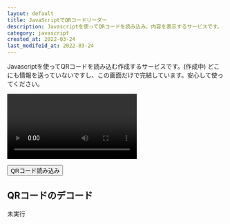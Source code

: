 ```yaml
---
layout: default
title: JavaScriptでQRコードリーダー
description: Javascriptを使ってQRコードを読み込み、内容を表示するサービスです。
category: javascript
created_at: 2022-03-24
last_modifeid_at: 2022-03-24
---
```


<script type="text/JavaScript">

  $(function(){
    // 読み込みのボタン
    const $start = $("#start");
    // video要素
    const $video = $("#video");

    $("#start").click(() => {
      navigator.mediaDevices.getUserMedia({ video: { facingMode: "environment" }, audio: false })
        .then(stream => $video[0].srcObject = stream)
        .catch(err => alert(`${err.name} ${err.message}`));
    });
  });

</script>

Javascriptを使ってQRコードを読み込む作成するサービスです。(作成中)
どこにも情報を送っていないですし、この画面だけで完結しています。安心して使ってください。

<video id="video" autoplay=""></video>

<button id="start">QRコード読み込み</button>

## QRコードのデコード

<div id="qr-text">
未実行
</div>